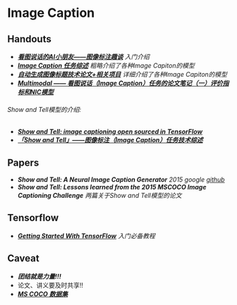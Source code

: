 # Image Caption

## Handouts
* ***[看图说话的AI小朋友——图像标注趣谈](https://zhuanlan.zhihu.com/p/22408033)*** *入门介绍*
* ***[Image Caption 任务综述](http://www.360doc.com/content/17/0201/15/99071_625807075.shtml)*** *粗略介绍了各种Image Capiton的模型*
* ***[自动生成图像标题技术论文+相关项目](http://blog.csdn.net/sinat_26917383/article/details/54669846)***  *详细介绍了各种Image Capiton的模型*
* ***[Multimodal —— 看图说话（Image Caption）任务的论文笔记（一）评价指标和NIC模型](http://www.cnblogs.com/Determined22/p/6910277.html)***

###### Show and Tell模型的介绍:
* ***[Show and Tell: image captioning open sourced in TensorFlow](https://research.googleblog.com/2016/09/show-and-tell-image-captioning-open.html)***
* ***[「Show and Tell」——图像标注（Image Caption）任务技术综述](https://zhuanlan.zhihu.com/p/27771046)***

## Papers
* ***Show and Tell: A Neural Image Caption Generator*** *2015 google [github](https://github.com/tensorflow/models/tree/master/im2txt)*
* ***Show and Tell: Lessons learned from the 2015 MSCOCO Image Captioning Challenge*** *两篇关于Show and Tell模型的论文*

## Tensorflow
* ***[Getting Started With TensorFlow](https://tensorflow.google.cn/get_started/get_started)***  *入门必备教程*

## Caveat
* ***团结就是力量!!!***
* 论文、讲义要及时共享!!
* ***[MS COCO 数据集](http://mscoco.org/)***

